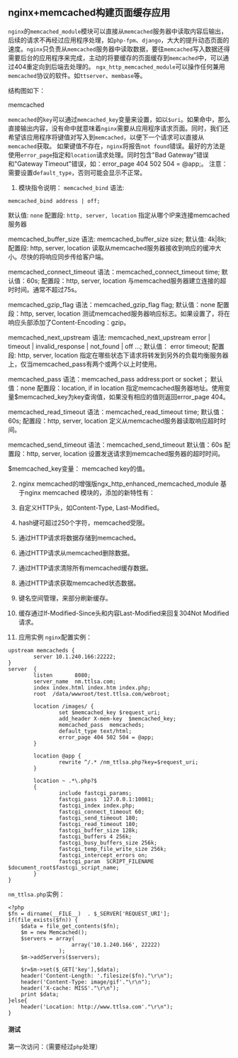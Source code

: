 ## nginx+memcached构建页面缓存应用
`nginx`的`memcached_module`模块可以直接从`memcached`服务器中读取内容后输出，后续的请求不再经过应用程序处理，如`php-fpm`、`django`，大大的提升动态页面的速度。`nginx`只负责从`memcached`服务器中读取数据，要往`memcached`写入数据还得需要后台的应用程序来完成，主动的将要缓存的页面缓存到`memcached`中，可以通过404重定向到后端去处理的。
`ngx_http_memcached_module`可以操作任何兼用`memcached`协议的软件。如`ttserver`、`membase`等。

结构图如下：

memcached

`memcached`的`key`可以通过`memcached_key`变量来设置，如以`$uri`。如果命中，那么直接输出内容，没有命中就意味着`nginx`需要从应用程序请求页面。同时，我们还希望该应用程序将键值对写入到`memcached`，以便下一个请求可以直接从`memcached`获取。
如果键值不存在，`nginx`将报告`not found`错误。最好的方法是使用`error_page`指定和`location`请求处理。同时包含"Bad Gateway"错误和"Gateway Timeout"错误，如：error_page 404 502 504 = @app;。
注意：需要设置d`efault_type`，否则可能会显示不正常。

1. 模块指令说明：
`memcached_bind`
语法:
```
memcached_bind address | off;
```
默认值: `none`
配置段: `http, server, location`
指定从哪个IP来连接memcached服务器

memcached_buffer_size
语法: memcached_buffer_size size;
默认值: 4k|8k;
配置段: http, server, location
读取从memcached服务器接收到响应的缓冲大小。尽快的将响应同步传给客户端。

memcached_connect_timeout
语法：memcached_connect_timeout time;
默认值：60s;
配置段：http, server, location
与memcached服务器建立连接的超时时间。通常不超过75s。

memcached_gzip_flag
语法：memcached_gzip_flag flag;
默认值：none
配置段：http, server, location
测试memcached服务器响应标志。如果设置了，将在响应头部添加了Content-Encoding：gzip。

memcached_next_upstream
语法: memcached_next_upstream error | timeout | invalid_response | not_found | off …;
默认值： error timeout;
配置段: http, server, location
指定在哪些状态下请求将转发到另外的负载均衡服务器上，仅当memcached_pass有两个或两个以上时使用。

memcached_pass
语法：memcached_pass address:port or socket；
默认值：none
配置段：location, if in location
指定memcached服务器地址。使用变量$memcached_key为key查询值，如果没有相应的值则返回error_page 404。

memcached_read_timeout
语法：memcached_read_timeout time;
默认值：60s;
配置段：http, server, location
定义从memcached服务器读取响应超时时间。

memcached_send_timeout
语法：memcached_send_timeout
默认值：60s
配置段：http, server, location
设置发送请求到memcached服务器的超时时间。

$memcached_key变量：
memcached key的值。

2. nginx memcached的增强版ngx_http_enhanced_memcached_module
基于nginx memcached 模块的，添加的新特性有：
1. 自定义HTTP头，如Content-Type, Last-Modified。
2. hash键可超过250个字符，memcached受限。
3. 通过HTTP请求将数据存储到memcached。
4. 通过HTTP请求从memcached删除数据。
5. 通过HTTP请求清除所有memcached缓存数据。
6. 通过HTTP请求获取memcached状态数据。
7. 键名空间管理，来部分刷新缓存。
8. 缓存通过If-Modified-Since头和内容Last-Modified来回复304Not Modified请求。

3. 应用实例
`nginx`配置实例：
```
upstream memcacheds {
        server 10.1.240.166:22222;
}
server  {
        listen       8080;
        server_name  nm.ttlsa.com;
        index index.html index.htm index.php;
        root  /data/wwwroot/test.ttlsa.com/webroot;

        location /images/ {
                set $memcached_key $request_uri;
                add_header X-mem-key  $memcached_key;
                memcached_pass  memcacheds;
                default_type text/html;
                error_page 404 502 504 = @app;
        }

        location @app {
                rewrite ^/.* /nm_ttlsa.php?key=$request_uri;
        }

        location ~ .*\.php?$
        {
                include fastcgi_params;
                fastcgi_pass  127.0.0.1:10081;
                fastcgi_index index.php;
                fastcgi_connect_timeout 60;
                fastcgi_send_timeout 180;
                fastcgi_read_timeout 180;
                fastcgi_buffer_size 128k;
                fastcgi_buffers 4 256k;
                fastcgi_busy_buffers_size 256k;
                fastcgi_temp_file_write_size 256k;
                fastcgi_intercept_errors on;
                fastcgi_param  SCRIPT_FILENAME  $document_root$fastcgi_script_name;
        }
}
```
`nm_ttlsa.php`实例：  
```
<?php
$fn = dirname(__FILE__)  . $_SERVER['REQUEST_URI'];
if(file_exists($fn)) {
	$data = file_get_contents($fn);
	$m = new Memcached();
	$servers = array(
					array('10.1.240.166', 22222)
				);
	$m->addServers($servers);

	$r=$m->set($_GET['key'],$data);
	header('Content-Length: '.filesize($fn)."\r\n");
	header('Content-Type: image/gif'."\r\n");
	header('X-cache: MISS'."\r\n");
	print $data;
}else{
	header('Location: http://www.ttlsa.com'."\r\n");
}
```
#### 测试  
第一次访问：（需要经过`php`处理）
